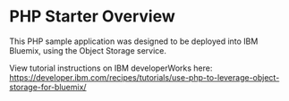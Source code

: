 # PHP Starter Overview

This PHP sample application was designed to be deployed into IBM Bluemix, using the Object Storage service.

View tutorial instructions on IBM developerWorks here: https://developer.ibm.com/recipes/tutorials/use-php-to-leverage-object-storage-for-bluemix/
